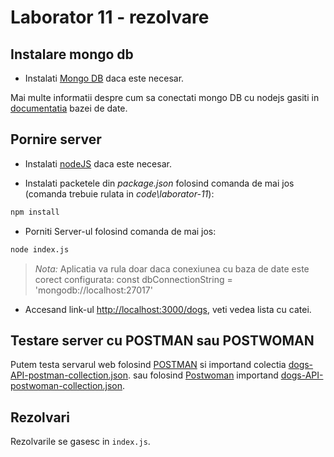 # Laborator 11 - rezolvare

## Instalare mongo db

- Instalati [Mongo DB](https://www.mongodb.com/try/download/community) daca este necesar.

Mai multe informatii despre cum sa conectati mongo DB cu nodejs gasiti in [documentatia](https://developer.mongodb.com/quickstart/node-connect-mongodb) bazei de date.

## Pornire server

- Instalati [nodeJS](https://nodejs.org/en/) daca este necesar.

- Instalati packetele din _package.json_ folosind comanda de mai jos (comanda trebuie rulata in _code\laborator-11_):

```bash
npm install
```

- Porniti Server-ul folosind comanda de mai jos:

```bash
node index.js
```

>*Nota:* Aplicatia va rula doar daca conexiunea cu baza de date este corect configurata: const dbConnectionString = 'mongodb://localhost:27017'

- Accesand link-ul [http://localhost:3000/dogs](http://localhost:3000/dogs), veti vedea lista cu catei.

## Testare server cu POSTMAN sau POSTWOMAN

Putem testa servarul web folosind [POSTMAN](https://www.getpostman.com/) si importand colectia [dogs-API-postman-collection.json](dogs-API-postwoman-collection.json). sau folosind
[Postwoman](https://postwoman.io/) importand [dogs-API-postwoman-collection.json](dogs-API-postwoman-collection.json).

## Rezolvari

Rezolvarile se gasesc in `index.js`.
